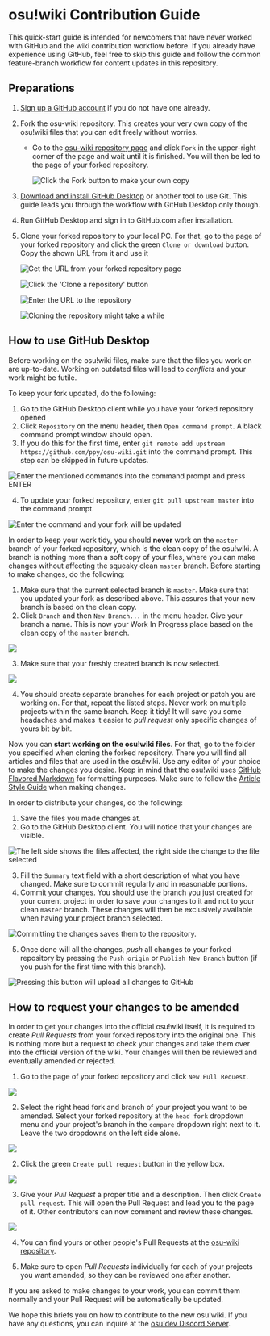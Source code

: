 osu!wiki Contribution Guide
========================

This quick-start guide is intended for newcomers that have never worked with GitHub and the wiki contribution workflow before. If you already have experience using GitHub, feel free to skip this guide and follow the common feature-branch workflow for content updates in this repository.

## Preparations

1. [Sign up a GitHub account](https://github.com/join?source=header-home) if you do not have one already.
2. Fork the osu-wiki repository. This creates your very own copy of the osu!wiki files that you can edit freely without worries.
    - Go to the [osu-wiki repository page](https://github.com/ppy/osu-wiki) and click `Fork` in the upper-right corner of the page and wait until it is finished. You will then be led to the page of your forked repository.

      ![](img/fork-repository.png "Click the Fork button to make your own copy")

3. [Download and install GitHub Desktop](https://desktop.github.com) or another tool to use Git. This guide leads you through the workflow with GitHub Desktop only though.
4. Run GitHub Desktop and sign in to GitHub.com after installation.
5. Clone your forked repository to your local PC. For that, go to the page of your forked repository and click the green `Clone or download` button. Copy the shown URL from it and use it

    ![](img/clone-repository-1.png "Get the URL from your forked repository page")

    ![](img/clone-repository-2.png "Click the 'Clone a repository' button")

    ![](img/clone-repository-3.png "Enter the URL to the repository")

    ![](img/clone-repository-4.png "Cloning the repository might take a while")

## How to use GitHub Desktop

Before working on the osu!wiki files, make sure that the files you work on are up-to-date. Working on outdated files will lead to *conflicts* and your work might be futile.

To keep your fork updated, do the following:

1. Go to the GitHub Desktop client while you have your forked repository opened
2. Click `Repository` on the menu header, then `Open command prompt`. A black command prompt window should open.
3. If you do this for the first time, enter `git remote add upstream https://github.com/ppy/osu-wiki.git` into the command prompt. This step can be skipped in future updates.

  ![](img/command-prompt-1.png "Enter the mentioned commands into the command prompt and press ENTER")

4. To update your forked repository, enter `git pull upstream master` into the command prompt.

  ![](img/command-prompt-2.png "Enter the command and your fork will be updated")

In order to keep your work tidy, you should **never** work on the `master` branch of your forked repository, which is the clean copy of the osu!wiki. A branch is nothing more than a soft copy of your files, where you can make changes without affecting the squeaky clean `master` branch. Before starting to make changes, do the following:

1. Make sure that the current selected branch is `master`. Make sure that you updated your fork as described above. This assures that your new branch is based on the clean copy.
2. Click `Branch` and then `New Branch...` in the menu header. Give your branch a name. This is now your Work In Progress place based on the clean copy of the `master` branch.

  ![](img/create-branch-1.png)

3. Make sure that your freshly created branch is now selected.

  ![](img/create-branch-2.png)

4. You should create separate branches for each project or patch you are working on. For that, repeat the listed steps. Never work on multiple projects within the same branch. Keep it tidy! It will save you some headaches and makes it easier to *pull request* only specific changes of yours bit by bit.

Now you can **start working on the osu!wiki files**. For that, go to the folder you specified when cloning the forked repository. There you will find all articles and files that are used in the osu!wiki. Use any editor of your choice to make the changes you desire. Keep in mind that the osu!wiki uses [GitHub Flavored Markdown](https://guides.github.com/features/mastering-markdown/) for formatting purposes. Make sure to follow the [Article Style Guide](/wiki/Article_Style_Guide) when making changes.

In order to distribute your changes, do the following:

1. Save the files you made changes at.
2. Go to the GitHub Desktop client. You will notice that your changes are visible.

  ![](img/commit-changes-1.png "The left side shows the files affected, the right side the change to the file selected")

3. Fill the `Summary` text field with a short description of what you have changed. Make sure to commit regularly and in reasonable portions.
4. Commit your changes. You should use the branch you just created for your current project in order to save your changes to it and not to your clean `master` branch. These changes will then be exclusively available when having your project branch selected.

  ![](img/commit-changes-2.png "Committing the changes saves them to the repository.")

5. Once done will all the changes, *push* all changes to your forked repository by pressing the `Push origin` or `Publish New Branch` button (if you push for the first time with this branch).

  ![](img/push-commits.png "Pressing this button will upload all changes to GitHub")

## How to request your changes to be amended

In order to get your changes into the official osu!wiki itself, it is required to create *Pull Requests* from your forked repository into the original one. This is nothing more but a request to check your changes and take them over into the official version of the wiki. Your changes will then be reviewed and eventually amended or rejected.

1. Go to the page of your forked repository and click `New Pull Request`.

  ![](img/pr-1.png)

2. Select the right head fork and branch of your project you want to be amended. Select your forked repository at the `head fork` dropdown menu and your project's branch in the `compare` dropdown right next to it. Leave the two dropdowns on the left side alone.

  ![](img/select-branch.png)

2. Click the green `Create pull request` button in the yellow box.

  ![](img/pr-2.png)

3. Give your *Pull Request* a proper title and a description. Then click `Create pull request`. This will open the Pull Request and lead you to the page of it. Other contributors can now comment and review these changes.

  ![](img/pr-3.png)

4. You can find yours or other people's Pull Requests at the [osu-wiki repository](https://github.com/ppy/osu-wiki/pulls).

5. Make sure to open *Pull Requests* individually for each of your projects you want amended, so they can be reviewed one after another.

If you are asked to make changes to your work, you can commit them normally and your Pull Request will be automatically be updated.

We hope this briefs you on how to contribute to the new osu!wiki. If you have any questions, you can inquire at the [osu!dev Discord Server](https://discord.gg/ppy).
